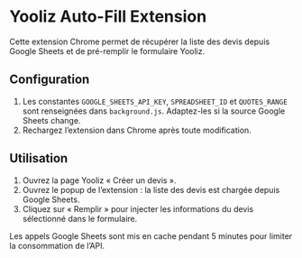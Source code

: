# Yooliz Auto-Fill Extension

Cette extension Chrome permet de récupérer la liste des devis depuis Google Sheets et de pré-remplir le formulaire Yooliz.

## Configuration

1. Les constantes `GOOGLE_SHEETS_API_KEY`, `SPREADSHEET_ID` et `QUOTES_RANGE` sont renseignées dans `background.js`.
   Adaptez-les si la source Google Sheets change.
2. Rechargez l’extension dans Chrome après toute modification.

## Utilisation

1. Ouvrez la page Yooliz « Créer un devis ».
2. Ouvrez le popup de l’extension : la liste des devis est chargée depuis Google Sheets.
3. Cliquez sur « Remplir » pour injecter les informations du devis sélectionné dans le formulaire.

Les appels Google Sheets sont mis en cache pendant 5 minutes pour limiter la consommation de l’API.

